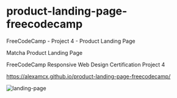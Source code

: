 # product-landing-page-freecodecamp
FreeCodeCamp - Project 4 - Product Landing Page

Matcha Product Landing Page

FreeCodeCamp Responsive Web Design Certification Project 4

https://alexamcx.github.io/product-landing-page-freecodecamp/

![landing-page](https://github.com/alexamcx/product-landing-page-freecodecamp/assets/51810973/4cde9b4f-7c08-49f5-81ec-affd1139a429)
